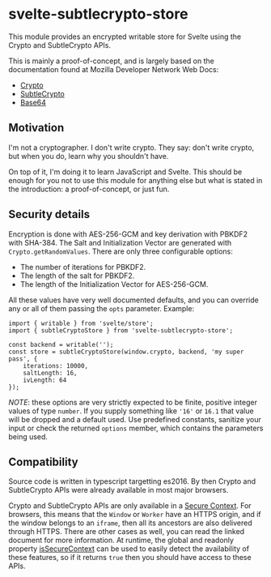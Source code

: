 # svelte-subtlecrypto-store

This module provides an encrypted writable store for Svelte using the Crypto and
SubtleCrypto APIs.

This is mainly a proof-of-concept, and is largely based on the documentation
found at Mozilla Developer Network Web Docs:

- [Crypto](https://developer.mozilla.org/en-US/docs/Web/API/Crypto)
- [SubtleCrypto](https://developer.mozilla.org/en-US/docs/Web/API/SubtleCrypto)
- [Base64](https://developer.mozilla.org/en-US/docs/Glossary/Base64)

## Motivation

I'm not a cryptographer. I don't write crypto. They say: don't write crypto, but
when you do, learn why you shouldn't have.

On top of it, I'm doing it to learn JavaScript and Svelte. This should be enough
for you not to use this module for anything else but what is stated in the
introduction: a proof-of-concept, or just fun.

## Security details

Encryption is done with AES-256-GCM and key derivation with PBKDF2 with SHA-384.
The Salt and Initialization Vector are generated with `Crypto.getRandomValues`.
There are only three configurable options:

- The number of iterations for PBKDF2.
- The length of the salt for PBKDF2.
- The length of the Initialization Vector for AES-256-GCM.

All these values have very well documented defaults, and you can override any or
all of them passing the `opts` parameter. Example:

```
import { writable } from 'svelte/store';
import { subtleCryptoStore } from 'svelte-subtlecrypto-store';

const backend = writable('');
const store = subtleCryptoStore(window.crypto, backend, 'my super pass', {
    iterations: 10000,
    saltLength: 16,
    ivLength: 64
});
```

*NOTE*: these options are very strictly expected to be finite, positive
integer values of type `number`. If you supply something like `'16'` or `16.1`
that value will be dropped and a default used. Use predefined constants,
sanitize your input or check the returned `options` member, which contains the
parameters being used.

## Compatibility

Source code is written in typescript targetting es2016. By then Crypto and
SubtleCrypto APIs were already available in most major browsers.

Crypto and SubtleCrypto APIs are only available in a
[Secure Context](https://developer.mozilla.org/en-US/docs/Web/Security/Secure_Contexts).
For browsers, this means that the `Window` or `Worker` have an HTTPS origin, and
if the window belongs to an `iframe`, then all its ancestors are also delivered
through HTTPS. There are other cases as well, you can read the linked document
for more information. At runtime, the global and readonly property
[isSecureContext](https://developer.mozilla.org/en-US/docs/Web/API/isSecureContext)
can be used to easily detect the availability of these features, so if it
returns `true` then you should have access to these APIs.
